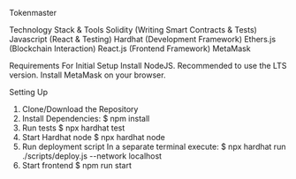 Tokenmaster

Technology Stack & Tools
Solidity (Writing Smart Contracts & Tests)
Javascript (React & Testing)
Hardhat (Development Framework)
Ethers.js (Blockchain Interaction)
React.js (Frontend Framework)
MetaMask

Requirements For Initial Setup
Install NodeJS. Recommended to use the LTS version.
Install MetaMask on your browser.

Setting Up
1. Clone/Download the Repository
2. Install Dependencies:
$ npm install
3. Run tests
$ npx hardhat test
4. Start Hardhat node
$ npx hardhat node
5. Run deployment script
In a separate terminal execute: $ npx hardhat run ./scripts/deploy.js --network localhost
6. Start frontend
$ npm run start
